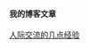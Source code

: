 #### 我的博客文章
[人际交流的几点经验](./20230205.md)

<!-- <div w-xl h-xl m-88 c-yellow-500 border="~ solid red" c-teal-400>sssss</div>

<div hover:m-2>hover我😊</div>

<div class="absolute left-3" hover:c-fuchsia>测试</div> -->

<!-- <button btn>我是一个按钮</button>
<button btn-green>我是一个按钮</button> -->

<my-component />



